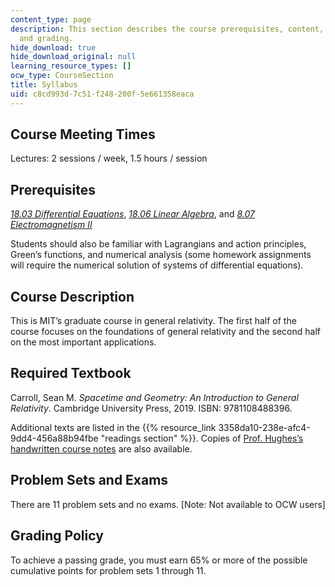```yaml
---
content_type: page
description: This section describes the course prerequisites, content, requirements,
  and grading.
hide_download: true
hide_download_original: null
learning_resource_types: []
ocw_type: CourseSection
title: Syllabus
uid: c8cd993d-7c51-f248-200f-5e661358eaca
---
```


Course Meeting Times
--------------------

Lectures: 2 sessions / week, 1.5 hours / session

Prerequisites
-------------

_[18.03 Differential Equations](/courses/18-03sc-differential-equations-fall-2011)_, _[18.06 Linear Algebra](/courses/18-06sc-linear-algebra-fall-2011)_, and _[8.07 Electromagnetism II](/courses/8-07-electromagnetism-ii-fall-2012)_

Students should also be familiar with Lagrangians and action principles, Green’s functions, and numerical analysis (some homework assignments will require the numerical solution of systems of differential equations).

Course Description
------------------

This is MIT’s graduate course in general relativity. The first half of the course focuses on the foundations of general relativity and the second half on the most important applications.

Required Textbook
-----------------

Carroll, Sean M. _Spacetime and Geometry: An Introduction to General Relativity_. Cambridge University Press, 2019. ISBN: 9781108488396.

Additional texts are listed in the {{% resource_link 3358da10-238e-afc4-9dd4-456a88b94fbe "readings section" %}}. Copies of [Prof. Hughes’s handwritten course notes](https://web.mit.edu/sahughes/www/8.962/index.html) are also available.

Problem Sets and Exams 
-----------------------

There are 11 problem sets and no exams. \[Note: Not available to OCW users\]

Grading Policy
--------------

To achieve a passing grade, you must earn 65% or more of the possible cumulative points for problem sets 1 through 11.
